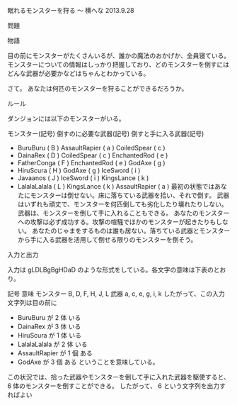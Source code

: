 眠れるモンスターを狩る 〜 横へな 2013.9.28

問題

物語

目の前にモンスターがたくさんいるが、誰かの魔法のおかげか、全員寝ている。
モンスターについての情報はしっかり把握しており、どのモンスターを倒すにはどんな武器が必要かなどはちゃんとわかっている。

さて。
あなたは何匹のモンスターを狩ることができるだろうか。

ルール

ダンジョンには以下のモンスターがいる。

モンスター(記号)      倒すのに必要な武器(記号)    倒すと手に入る武器(記号)
 - BuruBuru      ( B )   AssaultRapier   ( a )       CoiledSpear   ( c )
 - DainaRex      ( D )   CoiledSpear     ( c )       EnchantedRod  ( e )
 - FatherConga   ( F )   EnchantedRod    ( e )       GodAxe        ( g )
 - HiruScura     ( H )   GodAxe          ( g )       IceSword      ( i )
 - Javaanos      ( J )   IceSword        ( i )       KingsLance    ( k )
 - LalalaLalala  ( L )   KingsLance      ( k )       AssaultRapier ( a )
最初の状態ではあなたにモンスターは倒せない。床に落ちている武器を拾い、それで倒す。 
武器はいずれも頑丈で、モンスターを何匹倒しても劣化したり壊れたりしない。 
武器は、モンスターを倒して手に入れることもできる。 
あなたのモンスターへの攻撃は必ず成功する。攻撃の喧騒でほかのモンスターが起きたりもしない。 
あなたのじゃまをするものは誰も居ない。落ちている武器とモンスターから手に入る武器を活用して倒せる限りのモンスターを倒そう。

入力と出力

入力は 
gLDLBgBgHDaD 
のような形式をしている。各文字の意味は下表のとおり。

記号  意味
モンスター  B, D, F, H, J, L
武器  a, c, e, g, i, k
したがって、この入力文字列は目の前に

 - BuruBuru        が 2 体 いる
 - DainaRex        が 3 体 いる
 - HiruScura       が 1 体 いる
 - LalalaLalala    が 2 体 いる
 - AssaultRapier   が 1 個 ある
 - GodAxe          が 3 個 ある
ということを意味している。

この状況では、拾った武器やモンスターを倒して手に入れた武器を駆使すると、 6 体のモンスターを倒すことができる。 
したがって、 6 という文字列を出力すればよい
